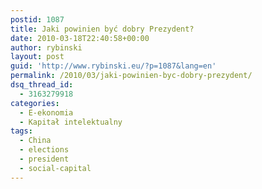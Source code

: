 ```yaml
---
postid: 1087
title: Jaki powinien być dobry Prezydent?
date: 2010-03-18T22:40:58+00:00
author: rybinski
layout: post
guid: 'http://www.rybinski.eu/?p=1087&lang=en'
permalink: /2010/03/jaki-powinien-byc-dobry-prezydent/
dsq_thread_id:
  - 3163279918
categories:
  - E-ekonomia
  - Kapitał intelektualny
tags:
  - China
  - elections
  - president
  - social-capital
---
```

